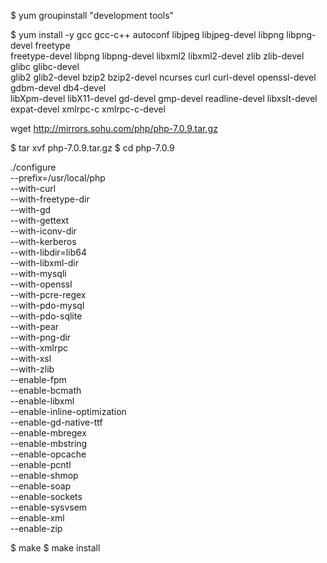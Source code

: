$ yum groupinstall "development tools"

$ yum install -y gcc gcc-c++ autoconf libjpeg libjpeg-devel libpng libpng-devel freetype \
freetype-devel libpng libpng-devel libxml2 libxml2-devel zlib zlib-devel glibc glibc-devel \
glib2 glib2-devel bzip2 bzip2-devel ncurses curl curl-devel openssl-devel gdbm-devel db4-devel \
libXpm-devel libX11-devel gd-devel gmp-devel readline-devel libxslt-devel expat-devel xmlrpc-c xmlrpc-c-devel



wget http://mirrors.sohu.com/php/php-7.0.9.tar.gz


$ tar xvf php-7.0.9.tar.gz
$ cd php-7.0.9



./configure \
--prefix=/usr/local/php \
 --with-curl \
 --with-freetype-dir \
 --with-gd \
 --with-gettext \
 --with-iconv-dir \
 --with-kerberos \
 --with-libdir=lib64 \
 --with-libxml-dir \
 --with-mysqli \
 --with-openssl \
 --with-pcre-regex \
 --with-pdo-mysql \
 --with-pdo-sqlite \
 --with-pear \
 --with-png-dir \
 --with-xmlrpc \
 --with-xsl \
 --with-zlib \
 --enable-fpm \
 --enable-bcmath \
 --enable-libxml \
 --enable-inline-optimization \
 --enable-gd-native-ttf \
 --enable-mbregex \
 --enable-mbstring \
 --enable-opcache \
 --enable-pcntl \
 --enable-shmop \
 --enable-soap \
 --enable-sockets \
 --enable-sysvsem \
 --enable-xml \
 --enable-zip
 
 
 $ make
 $ make install
 
 
 